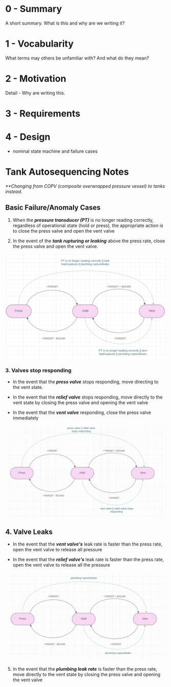 # 0 - Summary

A short summary. What is this and why are we writing it?

# 1 - Vocabularity

What terms may others be unfamiliar with? And what do they mean?

# 2 - Motivation

Detail - Why are writing this. 

# 3 - Requirements

# 4 - Design

- nominal state machine and failure cases

# Tank Autosequencing Notes 

_**Changing from COPV (composite overwrapped pressure vessel) to tanks instead._  
## Basic Failure/Anomaly Cases
1. When the _**pressure transducer (PT)**_ is no longer reading correctly, regardless of operational state (hold or press), the appropriate action is to close the press valve and open the vent valve 
   
2. In the event of the _**tank rupturing or leaking**_ above the press rate, close the press valve and open the vent valve. 

![img](./../img/np.png)

### 3. Valves stop responding 
- In the event that the _**press valve**_ stops responding, move directing to the vent state. 
  
- In the event that the _**relief valve**_ stops responding, move directly to the vent state by closing the press valve and opening the vent valve
   
- In the event that the _**vent valve**_ responding, close the press valve immediately 

![img](./../img/gmfu.png)


## 4. Valve Leaks 
- In the event that the _**vent valve's**_ leak rate is faster than the press rate, open the vent valve to release all pressure 
  
- In the event that the _**relief valve's**_ leak rate is faster than the press rate, open the vent valve to release all the pressure 

![img](../img/gmfu2.png)

5. In the event that the _**plumbing leak rate**_ is faster than the press rate, move directly to the vent state by closing the press valve and opening the vent valve 

